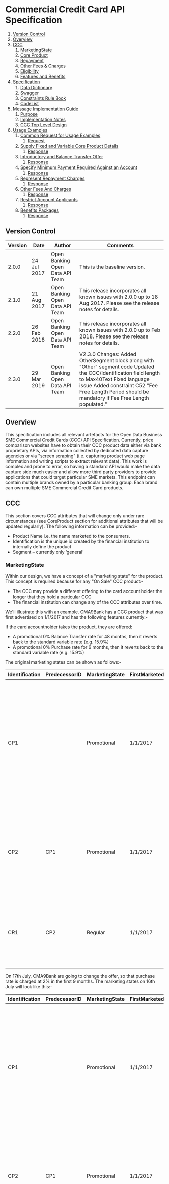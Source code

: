 # Commercial Credit Card API Specification <!-- omit in toc -->

1. [Version Control](#version-control)
2. [Overview](#overview)
3. [CCC](#ccc)
	1. [MarketingState](#marketingstate)
	2. [Core Product](#core-product)
	3. [Repayment](#repayment)
	4. [Other Fees &amp; Charges](#other-fees-amp-charges)
	5. [Eligibility](#eligibility)
	6. [Features and Benefits](#features-and-benefits)
4. [Specification](#specification)
	1. [Data Dictionary](#data-dictionary)
	2. [Swagger](#swagger)
	3. [Constraints Rule Book](#constraints-rule-book)
	4. [CodeList](#codelist)
5. [Message Implementation Guide](#message-implementation-guide)
	1. [Purpose](#purpose)
	2. [Implementation Notes](#implementation-notes)
	3. [CCC Top Level Design](#ccc-top-level-design)
6. [Usage Examples](#usage-examples)
	1. [Common Request for Usage Examples](#common-request-for-usage-examples)
		1. [Request](#request)
	2. [Supply Fixed and Variable Core Product Details](#supply-fixed-and-variable-core-product-details)
		1. [Response](#response)
	3. [Introductory and Balance Transfer Offer](#introductory-and-balance-transfer-offer)
		1. [Response](#response-1)
	4. [Specify Minimum Payment Required Against an Account](#specify-minimum-payment-required-against-an-account)
		1. [Response](#response-2)
	5. [Represent Repayment Charges](#represent-repayment-charges)
		1. [Response](#response-3)
	6. [Other Fees And Charges](#other-fees-and-charges)
		1. [Response](#response-4)
	7. [Restrict Account Applicants](#restrict-account-applicants)
		1. [Response](#response-5)
	8. [Benefits Packages](#benefits-packages)
		1. [Response](#response-6)

## Version Control

| Version |Date |Author |Comments |
| --- |--- |--- |--- |
| 2.0.0 |24 Jul 2017 |Open Banking Open Data API Team |This is the baseline version. |
| 2.1.0 |21 Aug 2017 |Open Banking Open Data API Team |This release incorporates all known issues with 2.0.0 up to 18 Aug 2017. Please see the release notes for details. |
| 2.2.0 |26 Feb 2018 |Open Banking Open Data API Team |This release incorporates all known issues with 2.0.0 up to Feb 2018. Please see the release notes for details. |
| 2.3.0 |29 Mar 2019 |Open Banking Open Data API Team |V2.3.0 Changes: Added OtherSegment block along with "Other" segment code Updated the CCC/Identification field length to Max40Text Fixed language issue Added constraint C52 "Fee Free Length Period should be mandatory if Fee Free Length populated." |



## Overview

This specification includes all relevant artefacts for the Open Data Business SME Commercial Credit Cards (CCC) API Specification.
Currently, price comparison websites have to obtain their CCC product data either via bank proprietary APIs, via information collected by dedicated data capture agencies or via "screen scraping" (i.e. capturing product web page information and writing scripts to extract relevant data). This work is complex and prone to error, so having a standard API would make the data capture side much easier and allow more third party providers to provide applications that could target particular SME markets.
This endpoint can contain multiple brands owned by a particular banking group. Each brand can own multiple SME Commercial Credit Card products.

## CCC

This section covers CCC attributes that will change only under rare circumstances (see CoreProduct section for additional attributes that will be updated regularly). 
The following information can be provided:-

* Product Name i.e. the name marketed to the consumers.
* Identification is the unique id created by the financial institution to internally define the product
* Segment – currently only ‘general’

### MarketingState

Within our design, we have a concept of a "marketing state" for the product. This concept is required because for any "On Sale" CCC product:-
* The CCC may provide a different offering to the card account holder the longer that they hold a particular CCC
* The financial institution can change any of the CCC attributes over time.

We'll illustrate this with an example. 
CMA9Bank has a CCC product that was first advertised on 1/1/2017 and has the following features currently:-

If the card accountholder takes the product, they are offered:

* A promotional 0% Balance Transfer rate for 48 months, then it reverts back to the standard variable rate (e.g. 15.9%)
* A promotional 0% Purchase rate for 6 months, then it reverts back to the standard variable rate (e.g. 15.9%)

The original marketing states can be shown as follows:-

| Identification |PredecessorID |MarketingState |FirstMarketedDate |LastMarketedDate |StateTenureLength |StateTenurePeriod |Notes |
| --- |--- |--- |--- |--- |--- |--- |--- |
| CP1 | |Promotional |1/1/2017 |31/12/9999 |9 |Month |When an accountholder opens the CCC, they will receive an initial promotional offer lasting 9 months. Attached to this state will be the original initial promotional interest rate information (0% Balance transfer rate, 0% Purchase rate) |
| CP2 |CP1 |Promotional |1/1/2017 |31/12/9999 |12 |Month |9 months after the account has been opened, the customers promotional offer lasting a further 3months is (0% Balance transfer and regular 15.9% Purchase rate) |
| CR1 |CP2 |Regular |1/1/2017 |31/12/9999 | | |After the promotional period has expired, the accountholder will be moved to the regular interest rate for both balance and purchases) |

 On 17th July, CMA9Bank are going to change the offer, so that purchase rate is charged at 2% in the first 9 months. The marketing states on 16th July will look like this:-

| Identification |PredecessorID |MarketingState |FirstMarketedDate |LastMarketedDate |StateTenureLength |StateTenurePeriod |Notes |
| --- |--- |--- |--- |--- |--- |--- |--- |
| CP1 | |Promotional |1/1/2017 |16/7/2017 |9 |Month |When an accountholder opens the CCC, they will receive an initial promotional offer lasting 9 months. Attached to this state will be the original initial promotional interest rate information. (0% Balance transfer rate, 0% Purchase rate) |
| CP2 |CP1 |Promotional |1/1/2017 |31/12/9999 |12 |Month |9 months after the account has been opened, the customers promotional offer lasting a further 3months is (0% Balance transfer and regular 15.9% Purchase rate) |
| CR1 |CP2 |Regular |1/1/2017 |31/12/9999 | | |After the promotional period has expired, the accountholder will be moved to the regular interest rate for both balance and purchases) |
| CP3 | |Promotional |17/7/2017 |31/12/9999 |9 |Month |When an accountholder opens the CCC, they will receive an initial promotional offer lasting 9 months. Attached to this state will be the original initial promotional interest rate information. (0% Balance transfer rate, 2% Purchase rate) |


 And on the 17th July, the marketing states will look like this:- 

| Identification |PredecessorID |MarketingState |FirstMarketedDate |LastMarketedDate |StateTenureLength |StateTenurePeriod |Notes |
| --- |--- |--- |--- |--- |--- |--- |--- |
| CP2 |CP3 |Promotional |1/1/2017 |31/12/9999 |12 |Month |9 months after the account has been opened, the customers promotional offer lasting a further 3months is (0% Balance transfer and regular 15.9% Purchase rate) |
| CR1 |CP2 |Regular |1/1/2017 |31/12/9999 | | |After the promotional period has expired, the accountholder will be moved to the regular interest rate for both balance and purchases) |
| CP3 | |Promotional |17/7/2017 |31/12/9999 |9 |Month |When an accountholder opens the CCC, they will receive an initial promotional offer lasting 9 months. Attached to this state will be the original initial promotional interest rate information. (0% Balance transfer rate, 2% Purchase rate) |

**Notes:** 

* PredecessorID is used to sequence the Balance and Purchase interest states offered to the customer when they take out the CCC, it does not record change history.
* FirstMarketedDate and LastMarkedDate cover the period when the particular marketing state was advertised to the customer.
* CMA9 Banks only have to provide information for current (and known future, if they wish) marketing states. There is no open data requirement to provide an audit history of all marketing states that ever applied to the CCC. When the future marketing state becomes the current marketing state, the original marketing state information no longer needs to be published.
* When CP1 Marketing state is replaced by CP3 Marketing state, the PredecessorID in CP2 will also need to be updated to point to CP3, as shown.
* The Identification column is simply for internal bank use. The ID column is required so that we can sequence states.

### Core Product

This section includes information that can change relatively often. Information to be provided includes:-

* Product URL allows a link to the financial institution's website where more detail about the product can be found
* URL to the product's terms and conditions
* Minimum and Maximum Credit Limits on the card
* Maximum days of interest free credit on **purchases** when paid in full and on time each month
* Sales Access Channels cover all of the channels by which a customer can be sold a CCC (e.g. Branch, Online)
* Servicing Access Channels cover all of the channels by which a customer can receive service for their CCC. Note: This covers servicing of all aspects of the CCC. Some aspects may not be serviceable via certain channels.
* Card Scheme
* Indicator to show if contactless capable
* Account service fee amount for the card and how often it is charged (monthly, quarterly, annually)
* Representative APR
* Specify any restrictions on how soon a balance needs to be transferred from opening the account and getting the promotional offer in the notes section

### Repayment

**Minimum Payment** 

This is the minimum payment that has to be paid every period (typically every month). This amount is the larger of the MinBalanceRepaymentRate applied to the outstanding statement balance or the MinBalanceRepaymentAmount.

**Repayment Allocation** 

The mechanism of allocating of charges for any outstanding balance on a statement may differ between banks. Each bank may apply charges differently to the different balance buckets and hence accruing different charges at different rates. 

For example an outstanding balance on a credit card statement could be broken down to:

* Interest and fees
* Cash advances transactions (inc ATM withdrawals and foreign currency purchases)
* Standard rate balance transfer
* Standard rate purchases
* Low promotional rates (life of balance transfers offers, for example)
* 0% promotional rates

In order for a TPP to offer a service to recommend a credit it would be necessary to include information on:

* The different balance buckets used
* The rates, fees and charges applied to each balance bucket and
* The order of applying the charges to the balance buckets

 This clarification has to be supplied by each Bank in the Notes section (see TDA decision [059](https://openbanking.atlassian.net/wiki/display/WOR/059)

<em>An example from the LBG website: [https://www.lloydsbank.com/credit-cards/terms-and-conditions/credit-cards-terms.asp](https://www.lloydsbank.com/credit-cards/terms-and-conditions/credit-cards-terms.asp) </em>

<em>B7.4 How we apply your payments</em>

<em>We use your payments to clear any overdue amounts before we apply them to your latest minimum payment.</em>

<em>We will reduce the amount you owe in the following order:</em>

* any overdue amounts from previous statements; then
* the remaining balance on your statement; then
* any recent transactions not yet shown on your statement

<em>We use your payments to pay off balances charged at the highest interest rate first and so on down to balances with the lowest interest rates. This means the more expensive balances are always paid off first.</em>

<em>If there is more than one type of balance at the same interest rate, they are paid off in the following order: cash transactions, purchases, balance transfers and money transfers, and then default charges (plus any interest or charges incurred as a result of those balances). For each type of balance, your payments will pay off the oldest balance (and related fees, charges or insurance) first.</em>

**Non Repayment Fee Charges** 

Examples
* Default charge when a minimum payment is late
* When a customer goes over the credit limit during the statement period
* A payment is returned unpaid

Use the notes field to indicate what balance type you are allocating the fee to, as well as, indicating how interest is charged on the fee.

### Other Fees &amp; Charges 

Key Fees and Charges that a customer has to pay can be specified in the Core Product, Repayment and Features and Benefits sections (see above).
The long tail of additional fees and charges that are not associated any of the above areas can be specified in this section.
Details as to any capping (i.e. maximum amount that can be charged to a customer for a particular period) for any fee/charge can also be specified in this section.
Examples could be:

* Cash advance fees
* Non-sterling transaction fees
* Balance Transfer Introductory fee

Use the notes field to indicate what balance type you are allocating the fee to, as well as, indicating how interest is charged on the fee.

### Eligibility

In order to get a CCC a mix of qualifications are required for both the Business and Business owners. For example:

* Business : Turnover, Periods company has been trading, Minimum annual returns ( i.e. number years of company accounts that have to be provided), residency (owners, business, incorporated, trading and Tax), BCA required, Legal structure, Credit check
* Business Owner : ID and verification, Credit checks, Previous Bankruptcy, CCJs,

Note eligibility criteria for features and benefits are treated in that section. 

Specify any restrictions on Transferring a Balance from another Card in the Notes.

### Features and Benefits

In this section, information about any inherent product features or value-added benefits (whether they're charged or not) can be captured.

Benefits can also be grouped together e.g. if a package of benefits is supplied. For any benefits group, benefit details may be individually added or notes simply added to the benefits group. 

For a benefits group or for individual benefits, any eligibility criteria required to obtain that benefit can be specified as notes.

## Specification

The following UML Class Diagram provides the hierarchical structure of the message in a graphical form, which is easier to digest.

![ccc-class-diagram.png](./images/ccc-class-diagram.png)

### Data Dictionary

Provides detailed descriptions for each field in the message specification along with the associated code lists, constraints and other technical details such as cardinality, any pattern constraints, min, max length etc.

[ccc.2.3.0.DD.xlsx](/opendata-api-docs/assets/smeccc/ccc.2.3.0.DD.xlsx)

### Swagger

The API specification written using the Swagger API specification format.

[ccc.2.3.0.swagger.json](/opendata-api-docs/assets/smeccc/ccc.2.3.0.swagger.json)

### Constraints Rule Book

Provides conditional rules which applies to a section or field(s) in the API specification. This file should always be read along with Data Dictionary File.

[ccc.2.3.0.Constraints.xlsx](/opendata-api-docs/assets/smeccc/ccc.2.3.0.constraints.xlsx)

### CodeList

List of enumeration values which have been used in the API Specification.

[ccc.2.3.0.codelists.xlsx](/opendata-api-docs/assets/smeccc/ccc.2.3.0.codelists.xlsx)

## Message Implementation Guide

### Purpose

The message implementation guide (MIG) is designed to assist the implementers of the messaging specification by providing worked examples as to how the message fields should be completed in different scenarios.

The intention is that this will better ensure consistency. This guide should be read alongside the data dictionary which provides fuller information about the rules, constraints and guidelines that should be adhered to when populating the fields.

The format that is used in this document for field value assignment is:-

- `[]` enclose a set of field values. Where there are multiple records for a particular field, I depict this as `[<record 1 value1>, <record 1 value2>…<recordn valuen>]`, whilst where I’m showing that there is 1 field value in 1 record, and another field value in a 2nd record, I depict this as `[<record1 value1>],[<record 2 value 1>],[<record 3 value 3>]` 
  
- , separates individual field values within a field value set.

- '' surrounds a text or date field value.

We are choosing different accounts based on how fully they test each section of the design.

### Implementation Notes

Before implementing the message standard, it is useful browsing the current market leading price comparison websites (e.g. [https://www.moneysupermarket.com/business-finance/business-credit-cards-explained/](https://www.moneysupermarket.com/business-finance/business-credit-cards-explained/), [http://www.knowyourmoney.co.uk/business-credit-cards-guide/](http://www.knowyourmoney.co.uk/business-credit-cards-guide/) to understand how implementation of our standard by the CMA9 banks would help to more easily facilitate provision of information used on those sites.

Currently, price comparison websites have to obtain their  CCC product data either via bank proprietary APIs, via information collected by dedicated data capture agencies or via "screen scraping" (i.e. capturing product web page information and writing scripts to extract relevant data). This work is complex and prone to error, so having a standard API would make the data capture side much easier and allow more third party providers to provide applications that could target particular consumer markets.

### CCC Top Level Design

![top-level-smeccc-design.png]( ./images/top-level-smeccc-design.png)

## Usage Examples

The Usage Examples are representative of different functional scenarios and are given in JSON format.

For simplicity, some of the mandatory JSON elements may be skipped to keep the size of the response manageable for this document, to highlight only on the relevant items. For example, when we are giving example of CreditInterest, then we might not show Overdraft and other json elements, to keep the JSON response size manageable.

### Common Request for Usage Examples

#### Request

```json
GET /commercial-credit-cards HTTP/1.1
```

### Supply Fixed and Variable Core Product Details

Example: A fictional example based on the [HSBC Business Credit Card](http://www.business.hsbc.uk/en-gb/finance-and-borrowing/business-card/business-credit-card?DCSext.nav=foot-mat)

#### Response

```
HTTP/1.1 200 OK
Content-Type: application/json
Content-Type: application/prs.openbanking.opendata.v2.4
```
  
```json
{
  "data": [
    {
      "Brand": [
        {
          "BrandName": "HSBC",
          "CCC": [
            {
              "Name": "HSBC Business Credit Card",
              "Identification": "Business Credit Card - Commercial Card",
              "Segment": [
                "General"
              ],
              "CCCMarketingState": [
                {
                  "Identification": "Business Credit Card - Commercial Card",
                  "MarketingState": "Regular",
                  "CoreProduct": {
                    "ProductURL": "http://www.business.hsbc.uk/en-gb/finance-and-borrowing/business-card/business-credit-card?DCSext.nav=foot-mat",
                    "ProductDescription": "A flexible way to manage your day-to-day expenses and boost your cash flow.",
                    "TcsAndCsURL": "http://www.business.hsbc.uk/~/media/library/business-uk/pdfs/commercial-card-agreement-terms.pdf?la=en-GB",
                    "MaxDailyCardWithdrawalLimit": "500.00",
                    "MinCreditLimit": "500.00",
                    "MaxPurchaseInterestFreeLengthDays": "56",
                    "SalesAccessChannels": [
                      "Branch",
                      "Online"
                    ],
                    "ServicingAccessChannels": [
                      "Branch",
                      "Online",
                      "Post",
                      "CallCentre",
                      "MobileBankingApp"
                    ],
                    "CardScheme": [
                      "Visa"
                    ],
                    "ContactlessIndicator": "true",
                    "PeriodicFee": "32.00",
                    "PeriodicFeePeriod": "Year",
                    "APR": "22.00",
                    "Notes": [
                      "After the initial 12 month period, the annual charge for each Commercial Card is £32."
                    ]
                  }
                }
              ]
            }
          ]
        }
      ]
    }
  ]
}
``` 
 
### Introductory and Balance Transfer Offer

Example: A fictional example based on the Santander Business Credit Card.

After 43 months, the rate on balance transfers will go from 0 to 15.9%

After 6 months, the rate on purchases will go from 0% to 15.9%

Notes:

The way to think about this is that is to consider what is being offered to the Account Holder when they open the account during particular periods of time:-

* For the 1st 6 months, the Account Holder can obtain a promotional 0% on both their balance transfers and purchases.
* For the next (43-6)=37 months, the Account Holder can obtain a promotional 0% on their balance transfers only
* After 43 months if over, the Account Holder will be charged regular rates on both balance transfers and purchases.

We use the StateTenureLength and StateTenurePeriod to indicate the period of time during which the Account Holder experiences a particular offering.

We use the FirstMarketedState and LastMarketedState to indicate the period of time during which a complete set of offerings is advertised.

#### Response

```
HTTP/1.1 200 OK
Content-Type: application/json
Content-Type: application/prs.openbanking.opendata.v2.4
``` 
  
```json
{
  "data": [
    {
      "Brand": [
        {
          "BrandName": "Santander UK PLC",
          "CCC": [
            {
              "Name": "Business Credit Card",
              "Identification": "5007120000001",
              "Segment": [
                "General"
              ],
              "CCCMarketingState": [
                {
                  "Identification": "P1",
                  "PredecessorID": "",
                  "MarketingState": "Promotional",
                  "FirstMarketedDate": "1990-01-01",
                  "LastMarketedDate": "9999-12-31",
                  "StateTenureLength": "6",
                  "StateTenurePeriod": "Month",
                  "Notes": [
                    "0% on Balance Transfers and Purchases"
                  ]
                },
                {
                  "Identification": "P2",
                  "PredecessorID": "P1",
                  "MarketingState": "Promotional",
                  "FirstMarketedDate": "1990-01-01",
                  "LastMarketedDate": "9999-12-31",
                  "StateTenureLength": "37",
                  "StateTenurePeriod": "Month",
                  "Notes": [
                    "0% on Balance Transfers"
                  ]
                },
                {
                  "Identification": "R1",
                  "PredecessorID": "P2",
                  "MarketingState": "Regular",
                  "FirstMarketedDate": "1990-01-01",
                  "LastMarketedDate": "9999-12-31",
                  "Notes": [
                    "Regular Rates Apply"
                  ]
                }
              ]
            }
          ]
        }
      ]
    }
  ]
}
``` 

### Specify Minimum Payment Required Against an Account

**Example** :A fictional example based on the [HSBC Business Credit Card](http://www.business.hsbc.uk/en-gb/finance-and-borrowing/business-card/business-credit-card?DCSext.nav=foot-mat)

Minimum Payment:

The sum of:
* the interest for the period from the last statement;
* any fees and charges;
* 1.5% of the full amount you owe us as shown on your monthly statement rounded to the nearest pound above minimum £5 or your statement balance if it is lower.

**Notes** :

1. It is an industry standard that interest and any fees and charges have to be paid off, and that the minimum payment will either be the outstanding balance or the maximum of a specified rate or minimum payment amount, but this can be specified in the notes, as in the example above.

 
#### Response

```
HTTP/1.1 200 OK
Content-Type: application/json
Content-Type: application/prs.openbanking.opendata.v2.4
```
  
```json
{
	"data": [{
		"Brand": [{
			"BrandName": "HSBC",
			"CCC": [{
				"Name": "HSBC Business Credit Card",
				"Identification": "Business Credit Card - Commercial Card",
				"Segment": ["General"],
				"CCCMarketingState": [{
					...
					"Repayment": {
						"MinBalanceRepaymentRate": "1.50",
						"MinBalanceRepaymentAmount": "5.00",
						"Notes": ["Minimum Payment: The sum of:
the interest for the period from the last statement;
any fees and charges; 1.5% of the full amount you owe us as shown on your monthly statement rounded to the nearest pound above minimum £5 or your statement balance if it is lower."],
						"RepaymentAllocation": {
							"Notes": ["N/A"]
						}
					},
					"Eligibility": {
						...
					},
					"FeaturesAndBenefits": {
						...
					},
					"OtherFeesCharges": {
						...
					},
					"CoreProduct": {
						...
					}
				}]
			}]
		}]
	}]
}
``` 

### Represent Repayment Charges 

**Example** :A fictional example based on the [HSBC Business Credit Card](http://www.business.hsbc.uk/en-gb/finance-and-borrowing/business-card/business-credit-card?DCSext.nav=foot-mat)

Late Payment: £12

Returned Payment: £5

#### Response

```
HTTP/1.1 200 OK
Content-Type: application/json
Content-Type: application/prs.openbanking.opendata.v2.4
```

```json
{
	"data": [{
		"Brand": [{
			"BrandName": "HSBC",
			"CCC": [{
				"Name": "HSBC Business Credit Card",
				"Identification": "Business Credit Card - Commercial Card",
				"Segment": ["General"],
				"CCCMarketingState": [{
					...
					"Repayment": {
						"MinBalanceRepaymentRate": "1.5",
						"MinBalanceRepaymentAmount": "5.00",
						"Notes": ["Minimum Payment:
The sum of:
the interest for the period from the last statement;
any fees and charges;
1.5% of the full amount you owe us as shown on your monthly statement rounded to the nearest pound above minimum £5 or your statement balance if it is lower."],
						"NonRepaymentFeeCharges": [{
							"NonRepaymentFeeChargeDetail": [{
								"FeeType": "LatePayment",
								"FeeAmount": "12.00",
								"ApplicationFrequency": "Monthly",
								"CalculationFrequency": "CalculationFrequency"
							},
							{
								"FeeType": "ReturnPayment",
								"FeeAmount": "5.00",
								"ApplicationFrequency": "Monthly",
								"CalculationFrequency": "CalculationFrequency"
							}]
						}],
						"RepaymentAllocation": {
							"Notes": ["N/A"]
						}
					},
					"Eligibility": {
						...
					},
					"FeaturesAndBenefits": {
						...
					},
					"OtherFeesCharges": {
						...
					},
					"CoreProduct": {
						...
					}
				}]
			}]
		}]
	}]
}
``` 

### Other Fees And Charges 

**Example** : A fictional example based on the [HSBC Business Credit Card](http://www.business.hsbc.uk/en-gb/finance-and-borrowing/business-card/business-credit-card?DCSext.nav=foot-mat)

Purchases: 15.9% variable

Cash Advances: 15.9% variable, handling fee 1% (minimum £3)

Non-Sterling Transaction Fee: 2.99%

#### Response

```
HTTP/1.1 200 OK
Content-Type: application/json
Content-Type: application/prs.openbanking.opendata.v2.4
```
  
```json
{
	"data": [{
		"Brand": [{
			"BrandName": "HSBC",
			"CCC": [{
				"Name": "HSBC Business Credit Card",
				"Identification": "Business Credit Card - Commercial Card",
				"Segment": ["General"],
				"CCCMarketingState": [{
					...
					"Repayment": {
						...
					},
					"Eligibility": {
						...
					},
					"OtherFeesCharges": {
						"FeeChargeDetail": [{
							"FeeCategory": "Purchase",
							"FeeType": "Purchase",
							"FeeRate": "15.90",
							"ApplicationFrequency": "Monthly",
							"CalculationFrequency": "Daily"
						}, {
							"FeeCategory": "CashAdvance",
							"FeeType": "CashAdvance",
							"FeeRate": "15.90",
							"ApplicationFrequency": "Monthly",
							"CalculationFrequency": "Daily"
						}, {
							"FeeCategory": "Servicing",
							"FeeType": "Handling",
							"FeeRate": "1.00",
							"ApplicationFrequency": "Monthly",
							"CalculationFrequency": "Daily"
						}, {
							"FeeCategory": "FX",
							"FeeType": "ForeignCash",
							"FeeRate": "2.99",
							"ApplicationFrequency": "Monthly",
							"CalculationFrequency": "Daily"
						}],
						"FeeChargeCap": [{
							"FeeType": "Handling",
							"MinMaxType": "Minimum",
							"FeeCapAmount": "3.00",
							"CappingPeriod": "Month"
						}]
					},
					"OtherFeesCharges": {
						...
					},
					"CoreProduct": {
						...
					}
				}]
			}]
		}]
	}]
}
``` 

### Restrict Account Applicants

**Example** : A fictional example based on theSantander Business Credit Card

You can apply for a credit card if:-

* You're a UK resident
* Aged 18 years or over
* Have a good credit record and have not been declared bankrupt, had a CCJ or an IVA within the last 6 years.
* You must agree to a credit check as part of the application and this will determine whether or not you're accepted and the credit limit that we can offer.

#### Response

```
HTTP/1.1 200 OK
Content-Type: application/json
Content-Type: application/prs.openbanking.opendata.v2.4
```
  
```json
{
	"data": [{
		"Brand": [{
			"BrandName": "Santander UK PLC",
			"CCC": [{
				"Name": "Business Credit Card",
				"Identification": "5007120000001",
				"Segment": ["General"],
				"CCCMarketingState": [{
					...
					"Repayment": {
						...
					},
					"Eligibility": {
						"AgeEligibility": {
							"MinimumAge": 18
						},
						"ResidencyEligibility": [{
							"ResidencyType": "Trading",
							"ResidencyIncluded": ["GRBR"]
						}],
						"TradingHistoryEligibility": [{
							"TradingType": "PreviousBankruptcyAllowed",
							"Indicator": false
						}, {
							"TradingType": "PreviousCCJSAllowed",
							"Indicator": false
						}],
						"CreditCheckEligibility": {
							"Notes": "You must agree to a credit check as part of the application and this will determine whether or not you're accepted and the credit limit that we can offer."
						}
					},
					"FeaturesAndBenefits": {
						...
					},
					"OtherFeesCharges": {
						...
					},
					"CoreProduct": {
						...
					}
				}]
			}]
		}]
	}]
}
``` 

### Benefits Packages 

**Example** : A fictional example based on the [Business Rewards with Barclays Business Credit Card](https://www.barclaycard.co.uk/business/cards-for-business/rewards).

**Essentials** 

* Free Experian credit report for 3 months
* Up to 66% off AA Business Breakdown cover
* 5% rebate on car rental charges at Avis

**Marketing** 

* 15% off your ecommerce website with cloudBuy

**Entertainment** 

* Event tickets from Barclays Entertainment

#### Response

```
HTTP/1.1 200 OK
Content-Type: application/json
Content-Type: application/prs.openbanking.opendata.v2.4
```
  
```json
{
  "data" : [ {
    "Brand" : [ {
      "BrandName" : "Barclays Bank PLC",
      "CCC" : [ {
        "Name" : "Barclaycard Select Credit Card",
        "Identification" : "SCC",
        "Segment" : [ "General" ],
        "CCCMarketingState" : [ {
          ...
          "Repayment" : {
            ...
          },
          "Eligibility" : {
            ...
          },
          "FeaturesAndBenefits" : {
            "FeatureBenefitItem" : [ {
              "Identification" : "Experian Credit Report",
              "Type" : "CreditReports",
              "Name" : "Free Experian credit report for 3 months",
              "Textual": "Free Experian credit report for 3 months."
            }, {
              "Identification" : "AA Business Breakdown Cover",
              "Type" : "MotorBreakdown",
              "Name" : "Up to 66% off AA Business Breakdown cover",
              "Textual" : "Up to 66% off AA Business Breakdown cover."
            }, {
              "Identification" : "Avis Rebate",
              "Type" : "CashBack",
              "Name" : "5% rebate on car rental charges at Avis",
              "Textual" : "5% rebate on car rental charges at Avis."
            }, {
              "Identification" : "Promotional Cash Flow",
              "Type" : "Other",
              "Name" : "15% off your ecommerce website with cloudBuy",
              "Textual" : "15% off your ecommerce website with cloudBuy."
            }, {
              "Identification" : "Event Tickets",
              "Type" : "Lifestyle",
              "Name" : "Event tickets from Barclays Entertainment",
              "Textual" : "Event tickets from Barclays Entertainment."
            } ]
          },
          "OtherFeesCharges" : {
            ...
          },
          "CoreProduct" : {
            ...
          }
        } ]
      } ]
    } ]
  } ]
}
``` 